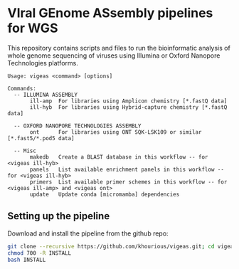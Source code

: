 # VIral GEnome ASsembly pipelines for WGS

This repository contains scripts and files to run the bioinformatic analysis of whole genome sequencing of viruses using Illumina or Oxford Nanopore Technologies platforms.

```
Usage: vigeas <command> [options]

Commands:
  -- ILLUMINA ASSEMBLY
       ill-amp  For libraries using Amplicon chemistry [*.fastQ data]
       ill-hyb  For libraries using Hybrid-capture chemistry [*.fastQ data]

  -- OXFORD NANOPORE TECHNOLOGIES ASSEMBLY
       ont      For libraries using ONT SQK-LSK109 or similar [*.fast5/*.pod5 data]

  -- Misc
       makedb   Create a BLAST database in this workflow -- for <vigeas ill-hyb>
       panels   List available enrichment panels in this workflow -- for <vigeas ill-hyb>
       primers  List available primer schemes in this workflow -- for <vigeas ill-amp> and <vigeas ont>
       update   Update conda [micromamba] dependencies
```

## Setting up the pipeline

Download and install the pipeline from the github repo:

```sh
git clone --recursive https://github.com/khourious/vigeas.git; cd vigeas
chmod 700 -R INSTALL
bash INSTALL
```